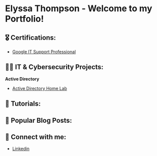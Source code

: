 <h1> Elyssa Thompson
- Welcome to my Portfolio!
  
<h2> 🎖️ Certifications:</h2>

- [Google IT Support Professional](https://www.coursera.org/account/accomplishments/specialization/certificate/J8RA4CU3R5BX)

<h2>👨‍💻 IT & Cybersecurity Projects:</h2>

 <b>Active Directory</b>
  - [Active Directory Home Lab](https://github.com/joshmadakor1/Algorithms-Practice)

<h2>📖 Tutorials:</h2>

<h2>📄 Popular Blog Posts:</h2>

<h2> 🤳 Connect with me:</h2>

- [Linkedin](https://www.linkedin.com/in/elyssa-thompson/)


